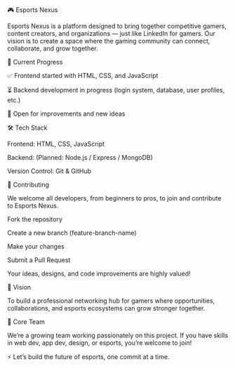 🎮 Esports Nexus

Esports Nexus is a platform designed to bring together competitive gamers, content creators, and organizations — just like LinkedIn for gamers. Our vision is to create a space where the gaming community can connect, collaborate, and grow together.

🚀 Current Progress

✅ Frontend started with HTML, CSS, and JavaScript

⏳ Backend development in progress (login system, database, user profiles, etc.)

🌱 Open for improvements and new ideas

🛠️ Tech Stack

Frontend: HTML, CSS, JavaScript

Backend: (Planned: Node.js / Express / MongoDB)

Version Control: Git & GitHub

🤝 Contributing

We welcome all developers, from beginners to pros, to join and contribute to Esports Nexus.

Fork the repository

Create a new branch (feature-branch-name)

Make your changes

Submit a Pull Request

Your ideas, designs, and code improvements are highly valued!

🌟 Vision

To build a professional networking hub for gamers where opportunities, collaborations, and esports ecosystems can grow stronger together.

👥 Core Team

We’re a growing team working passionately on this project. If you have skills in web dev, app dev, design, or esports, you’re welcome to join!

⚡ Let’s build the future of esports, one commit at a time.

